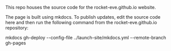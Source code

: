 This repo houses the source code for the rocket-eve.github.io website. 

The page is built using mkdocs. To publish updates, edit the source code here and then run the following command from the rocket-eve.github.io repository: 

mkdocs gh-deploy --config-file ../launch-site/mkdocs.yml --remote-branch gh-pages


